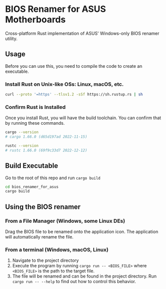 # BIOS Renamer for ASUS Motherboards

Cross-platform Rust implementation of ASUS' Windows-only BIOS renamer utility.

## Usage
Before you can use this, you need to compile the code to create an executable.

### Install Rust on Unix-like OSs: Linux, macOS, etc.

```bash
curl --proto '=https' --tlsv1.2 -sSf https://sh.rustup.rs | sh
```

### Confirm Rust is Installed

Once you install Rust, you will have the build toolchain. You can confirm that by running these commands.

```sh
cargo --version
# cargo 1.66.0 (d65d197ad 2022-11-15)

rustc --version
# rustc 1.66.0 (69f9c33d7 2022-12-12)
```

## Build Executable

Go to the root of this repo and run `cargo build`

```sh
cd bios_renamer_for_asus
cargo build
```  

## Using the BIOS renamer

### From a File Manager (Windows, some Linux DEs)

Drag the BIOS file to be renamed onto the application icon. The application will automatically rename the file.

### From a terminal (Windows, macOS, Linux)

1. Navigate to the project directory
2. Execute the program by running `cargo run -- <BIOS_FILE>` where `<BIOS_FILE>` is the path to the target file.
3. The file will be renamed and can be found in the project directory. Run `cargo run -- --help` to find out how to control this behavior.
